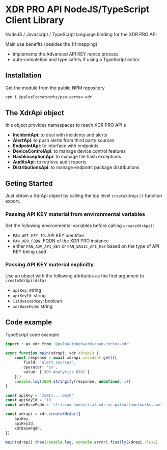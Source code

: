 # XDR PRO API NodeJS/TypeScript Client Library
NodeJS / Javascript / TypeScript language binding for the XDR PRO API

Main use benefits (besides the 1:1 mapping)
* implements the Advanced API KEY nonce process
* auto-completion and type safety if using a TypeScript editor

## Installation
Get the module from the public NPM repository

```bash
npm i @paloaltonetworks/pan-cortex-xdr
```

## The XdrApi object
this object provides namespaces to reach XDR PRO API's
* **IncidentApi**: to deal with incidents and alerts
* **AlertApi**: to push alerts from third party sources
* **EndpointApi**: to interface with endpoints
* **DeviceControlApi**: to manage device control features
* **HashExceptionApi**: to manage file hash exceptions
* **AuditsApi**: to retrieve audit reports
* **DistributionsApi**: to manage endpoint package distributions

## Geting Started
Just obtain a XdrApi object by calling the top level `createXdrApi()` function
export.

### Passing API KEY material from environmental variables
Set the following environmental variables before calling `createXdrApi()`
* `PAN_API_KEY_ID`: API KEY identifier
* `PAN_XDR_FQDN`: FQDN of the XDR PRO instance
* either `PAN_ADV_API_KEY` or `PAN_BASIC_API_KEY` based on the type of API KEY being
  used

### Passing API KEY material explicitly
Use an object with the following attributes as the first argument to
`createXdrApi(data)`
* `apiKey`: string
* `apiKeyId`: string
* `isAdvancedKey`: boolean
* `xdrBaseFqdn`: string

## Code example
TypeScript code example
```typescript
import * as xdr from '@paloaltonetworks/pan-cortex-xdr'

async function main(xdrapi: xdr.XdrApi) {
    const response = await xdrapi.incident.get([{
        field: 'alert_sources',
        operator: 'in',
        value: ['XDR Analytics BIOC']
    }])
    console.log(JSON.stringify(response, undefined, 1))
}

const apiKey = 'JxBIx....GkyG'
const apiKeyId = '18'
const xdrBaseFqdn = 'illicium-industrial.xdr.us.paloaltonetworks.com'

const xdrapi = xdr.createXdrApi({
    apiKey,
    apiKeyId,
    xdrBaseFqdn,
})

main(xdrapi).then(console.log, console.error).finally(xdrapi.close)
```